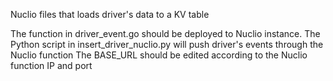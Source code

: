 Nuclio files that loads driver's data to a KV table

The function in driver_event.go should be deployed to Nuclio instance.
The Python script in insert_driver_nuclio.py will push driver's events through the Nuclio function
    The BASE_URL should be edited according to the Nuclio function IP and port
